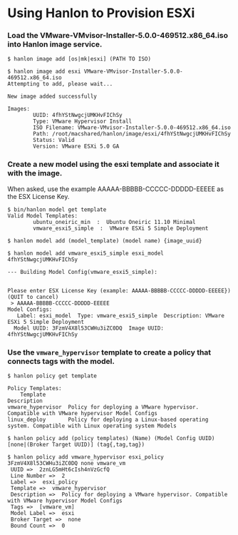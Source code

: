 # Using Hanlon to Provision ESXi 

### Load the VMware-VMvisor-Installer-5.0.0-469512.x86_64.iso into Hanlon image service.
    $ hanlon image add [os|mk|esxi] (PATH TO ISO)

    $ hanlon image add esxi VMware-VMvisor-Installer-5.0.0-469512.x86_64.iso
    Attempting to add, please wait...

    New image added successfully

    Images:
            UUID: 4fhYStNwgcjUMKHvFIChSy  
            Type: VMware Hypervisor Install  
            ISO Filename: VMware-VMvisor-Installer-5.0.0-469512.x86_64.iso  
            Path: /root/macshared/hanlon/image/esxi/4fhYStNwgcjUMKHvFIChSy  
            Status: Valid   
            Version: VMware ESXi 5.0 GA

### Create a new model using the esxi template and associate it with the image.

When asked, use the example AAAAA-BBBBB-CCCCC-DDDDD-EEEEE as the ESX License Key.

    $ bin/hanlon model get template
    Valid Model Templates:
            ubuntu_oneiric_min  :  Ubuntu Oneiric 11.10 Minimal
            vmware_esxi5_simple  :  VMware ESXi 5 Simple Deployment

    $ hanlon model add (model_template) (model name) {image_uuid}

    $ hanlon model add vmware_esxi5_simple esxi_model 4fhYStNwgcjUMKHvFIChSy

    --- Building Model Config(vmware_esxi5_simple): 


    Please enter ESX License Key (example: AAAAA-BBBBB-CCCCC-DDDDD-EEEEE}) 
    (QUIT to cancel)
     > AAAAA-BBBBB-CCCCC-DDDDD-EEEEE
    Model Configs:
       Label: esxi_model  Type: vmware_esxi5_simple  Description: VMware ESXi 5 Simple Deployment
      Model UUID: 3FzmV4X8l53CWHu3iZC0DQ  Image UUID: 4fhYStNwgcjUMKHvFIChSy

### Use the `vmware_hypervisor` template to create a policy that connects tags with the model.

    $ hanlon policy get template

    Policy Templates:
        Template                                                  Description                                              
    vmware_hypervisor  Policy for deploying a VMware hypervisor. Compatible with VMware hypervisor Model Configs           
    linux_deploy       Policy for deploying a Linux-based operating system. Compatible with Linux operating system Models  

    $ hanlon policy add (policy templates) (Name) (Model Config UUID) [none|(Broker Target UUID)] (tag{,tag,tag})

    $ hanlon policy add vmware_hypervisor esxi_policy 3FzmV4X8l53CWHu3iZC0DQ none vmware_vm
     UUID =>  2znLG5mHt6cIsh4nVzGcfQ
     Line Number =>  2
     Label =>  esxi_policy
     Template =>  vmware_hypervisor
     Description =>  Policy for deploying a VMware hypervisor. Compatible with VMware hypervisor Model Configs
     Tags =>  [vmware_vm]
     Model Label =>  esxi
     Broker Target =>  none
     Bound Count =>  0

